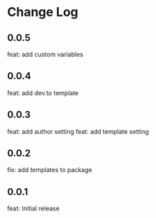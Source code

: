 # Change Log

## 0.0.5

feat: add custom variables

## 0.0.4

feat: add dev.to template

## 0.0.3

feat: add author setting
feat: add template setting

## 0.0.2

fix: add templates to package

## 0.0.1

feat: Initial release
